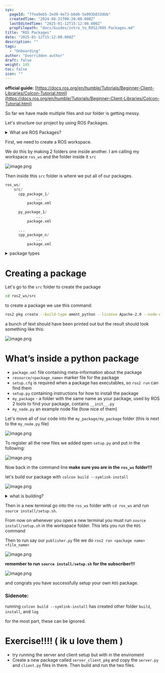 ```yaml
---
sys:
  pageId: "7fea9eb5-2ed9-4e73-b6d6-5e093b833dbb"
  createdTime: "2024-08-21T00:28:00.000Z"
  lastEditedTime: "2025-01-12T15:12:00.000Z"
  propFilepath: "docs/Guides/intro_to_ROS2/ROS Packages.md"
title: "ROS Packages"
date: "2025-01-12T15:12:00.000Z"
description: ""
tags:
  - "Onboarding"
author: "Overridden author"
draft: false
weight: 145
toc: false
icon: ""
---
```


**official guide:** [https://docs.ros.org/en/humble/Tutorials/Beginner-Client-Libraries/Colcon-Tutorial.html](https://docs.ros.org/en/humble/Tutorials/Beginner-Client-Libraries/Colcon-Tutorial.html)

So far we have made multiple files and our folder is getting messy.

Let's structure our project by using ROS Packages.

<details>

<summary>What are ROS Packages?</summary>

ROS Packages are, as the name implies, packages of code that are highly sharable between ROS developers.

They consist of a folder, `package.xml` file, and source code

```python
      cpp_package_1/
		      ... imagine much code files here ..
          package.xml
```

</details>

First, we need to create a ROS workspace.

We do this by making 2 folders one inside another. I am calling my workspace `ros_ws` and the folder inside it `src`

![image.png](https://prod-files-secure.s3.us-west-2.amazonaws.com/d518164a-d88e-44d1-a4ee-3adb3bd8bce0/70706947-fd18-4537-a67b-e12946812d31/image.png?X-Amz-Algorithm=AWS4-HMAC-SHA256&X-Amz-Content-Sha256=UNSIGNED-PAYLOAD&X-Amz-Credential=ASIAZI2LB466WDOF6M5N%2F20250416%2Fus-west-2%2Fs3%2Faws4_request&X-Amz-Date=20250416T230805Z&X-Amz-Expires=3600&X-Amz-Security-Token=IQoJb3JpZ2luX2VjEMf%2F%2F%2F%2F%2F%2F%2F%2F%2F%2FwEaCXVzLXdlc3QtMiJHMEUCID7ZsWhLwKHr%2Bi6cdBUpCnTbRizubVlYrh0yAQa7T%2BGVAiEAmrziv%2BzwPSXVlVFUM5SZZ7dxRxV7OcxwmYbkjn%2BEGOwq%2FwMIUBAAGgw2Mzc0MjMxODM4MDUiDBhp2Ox4mKO9CkFCJSrcA%2FGQRdeD7YgwiweYhFQPy1QTmUAgVw%2FTxLNIv8hVC0ZZb5WsAxghZ5oebAyRHbQdnViDjM2tZ8kfLaA2GL3DKzZnSXr2uTJnMj%2BsfmSHvtMohO1N6apK6NvjCHuTDLTybd10vymLKw3DtDBg50l1q3Gw0E%2ByHTS5WPJRGZq73qLvW%2FAgibnVUpdxu4ea3ZsRVnL2h1xM4x%2BL28x0l%2Flkq53zWhNlYd02PkpjKVUtEG2yx9gJuqjYFxEmRWlO%2F%2BpzzQvVrEJCCs6AHeMNmbAl15CPbiEpi9eMiWi9HXNAtyqS%2BjXLBf1TKIC4gXJBXmEFdqJW4mVSaWZb8wRcpygpopHZ0bXCRAzywWUAe84rwWQbI5h661pgFN%2B5IhuGcwvVlOgKYytGAUZOVLc5LTQvgBT2XH6XOsSx7Yv4ZguFZNUpncGiIGTVbca%2FIO3jhJP14UVQKskSF%2BXtnQp7ouwv3XC0xH58wb1uE5e98Bx9MStt9b%2BHx%2BtobTAm3xtrcF2%2FaSuh6NkhDAr2mfLZR5u1ozUPuGTxNzZCXs7aXasVzRS4kOk%2BE3kF1PQ3A6LhRBkLAl27icw9POfDv667WwNstdyKoqSHunj9gICNyUol%2BcZ%2BtBe8hKndf%2BDuUpysMPvfgMAGOqUBSAT%2Bhog3BKQ8%2BALjqq2reW0bVGh5gHlcFgjzgR8f0B3SmQZNvooDrDrAU99S26m2vy8p13efDQ9KtSBYivMsv0F7UgLZE%2FyURV%2BxzYBQAE5XCX5cBIjolvDR35arXhAG2a7RVBYedjkdCzx77MdFrnFIT3UKMseTNSg3PgQidLJULnsQKsu%2F8UYiae6vXnhwjiYA8MrE%2Fmq4%2FbZRrCMkU7V16q4%2F&X-Amz-Signature=ace843a06391669af90a30db2611b75b714fe20b3fdae01bf5b7cd1804ae7c6a&X-Amz-SignedHeaders=host&x-id=GetObject)

Then inside this `src` folder is where we put all of our packages.

```python
ros_ws/
    src/
      cpp_package_1/
		      ...
          package.xml

      py_package_1/
		      ...
          package.xml

      ...
      cpp_package_n/
		      ...
          package.xml

```

<details>

<summary>package types</summary>

packages can be either `C++` or python.

the intern file structure is different for each but for this guide we will stick to creating python packages

</details>

# Creating a package

Let's go to the `src` folder to create the package

```bash
cd ros2_ws/src
```

to create a package we use this command:

```bash
ros2 pkg create --build-type ament_python --license Apache-2.0 --node-name my_node my_package
```

a bunch of text should have been printed out but the result should look something like this:

![image.png](https://prod-files-secure.s3.us-west-2.amazonaws.com/d518164a-d88e-44d1-a4ee-3adb3bd8bce0/e6cf1e3f-8512-4a3e-b131-079f800bf3e8/image.png?X-Amz-Algorithm=AWS4-HMAC-SHA256&X-Amz-Content-Sha256=UNSIGNED-PAYLOAD&X-Amz-Credential=ASIAZI2LB466WDOF6M5N%2F20250416%2Fus-west-2%2Fs3%2Faws4_request&X-Amz-Date=20250416T230805Z&X-Amz-Expires=3600&X-Amz-Security-Token=IQoJb3JpZ2luX2VjEMf%2F%2F%2F%2F%2F%2F%2F%2F%2F%2FwEaCXVzLXdlc3QtMiJHMEUCID7ZsWhLwKHr%2Bi6cdBUpCnTbRizubVlYrh0yAQa7T%2BGVAiEAmrziv%2BzwPSXVlVFUM5SZZ7dxRxV7OcxwmYbkjn%2BEGOwq%2FwMIUBAAGgw2Mzc0MjMxODM4MDUiDBhp2Ox4mKO9CkFCJSrcA%2FGQRdeD7YgwiweYhFQPy1QTmUAgVw%2FTxLNIv8hVC0ZZb5WsAxghZ5oebAyRHbQdnViDjM2tZ8kfLaA2GL3DKzZnSXr2uTJnMj%2BsfmSHvtMohO1N6apK6NvjCHuTDLTybd10vymLKw3DtDBg50l1q3Gw0E%2ByHTS5WPJRGZq73qLvW%2FAgibnVUpdxu4ea3ZsRVnL2h1xM4x%2BL28x0l%2Flkq53zWhNlYd02PkpjKVUtEG2yx9gJuqjYFxEmRWlO%2F%2BpzzQvVrEJCCs6AHeMNmbAl15CPbiEpi9eMiWi9HXNAtyqS%2BjXLBf1TKIC4gXJBXmEFdqJW4mVSaWZb8wRcpygpopHZ0bXCRAzywWUAe84rwWQbI5h661pgFN%2B5IhuGcwvVlOgKYytGAUZOVLc5LTQvgBT2XH6XOsSx7Yv4ZguFZNUpncGiIGTVbca%2FIO3jhJP14UVQKskSF%2BXtnQp7ouwv3XC0xH58wb1uE5e98Bx9MStt9b%2BHx%2BtobTAm3xtrcF2%2FaSuh6NkhDAr2mfLZR5u1ozUPuGTxNzZCXs7aXasVzRS4kOk%2BE3kF1PQ3A6LhRBkLAl27icw9POfDv667WwNstdyKoqSHunj9gICNyUol%2BcZ%2BtBe8hKndf%2BDuUpysMPvfgMAGOqUBSAT%2Bhog3BKQ8%2BALjqq2reW0bVGh5gHlcFgjzgR8f0B3SmQZNvooDrDrAU99S26m2vy8p13efDQ9KtSBYivMsv0F7UgLZE%2FyURV%2BxzYBQAE5XCX5cBIjolvDR35arXhAG2a7RVBYedjkdCzx77MdFrnFIT3UKMseTNSg3PgQidLJULnsQKsu%2F8UYiae6vXnhwjiYA8MrE%2Fmq4%2FbZRrCMkU7V16q4%2F&X-Amz-Signature=bdcdce359717a9a01bb339760a7dccf09fd03b6b91b3c2bd5dc9304722b33db7&X-Amz-SignedHeaders=host&x-id=GetObject)

# What’s inside a python package

- `package.xml` file containing meta-information about the package
- `resource/<package_name>` marker file for the package
- `setup.cfg` is required when a package has executables, so `ros2 run` can find them
- `setup.py` containing instructions for how to install the package
- `my_package` - a folder with the same name as your package, used by ROS 2 tools to find your package, contains `__init__.py`
- `my_node.py` an example node file (how nice of them)

Let's move all of our code into the `my_package/my_package` folder (this is next to the `my_node.py` file)

![image.png](https://prod-files-secure.s3.us-west-2.amazonaws.com/d518164a-d88e-44d1-a4ee-3adb3bd8bce0/9ce58f11-0da9-4d3e-b86d-506a9685d378/image.png?X-Amz-Algorithm=AWS4-HMAC-SHA256&X-Amz-Content-Sha256=UNSIGNED-PAYLOAD&X-Amz-Credential=ASIAZI2LB466WDOF6M5N%2F20250416%2Fus-west-2%2Fs3%2Faws4_request&X-Amz-Date=20250416T230805Z&X-Amz-Expires=3600&X-Amz-Security-Token=IQoJb3JpZ2luX2VjEMf%2F%2F%2F%2F%2F%2F%2F%2F%2F%2FwEaCXVzLXdlc3QtMiJHMEUCID7ZsWhLwKHr%2Bi6cdBUpCnTbRizubVlYrh0yAQa7T%2BGVAiEAmrziv%2BzwPSXVlVFUM5SZZ7dxRxV7OcxwmYbkjn%2BEGOwq%2FwMIUBAAGgw2Mzc0MjMxODM4MDUiDBhp2Ox4mKO9CkFCJSrcA%2FGQRdeD7YgwiweYhFQPy1QTmUAgVw%2FTxLNIv8hVC0ZZb5WsAxghZ5oebAyRHbQdnViDjM2tZ8kfLaA2GL3DKzZnSXr2uTJnMj%2BsfmSHvtMohO1N6apK6NvjCHuTDLTybd10vymLKw3DtDBg50l1q3Gw0E%2ByHTS5WPJRGZq73qLvW%2FAgibnVUpdxu4ea3ZsRVnL2h1xM4x%2BL28x0l%2Flkq53zWhNlYd02PkpjKVUtEG2yx9gJuqjYFxEmRWlO%2F%2BpzzQvVrEJCCs6AHeMNmbAl15CPbiEpi9eMiWi9HXNAtyqS%2BjXLBf1TKIC4gXJBXmEFdqJW4mVSaWZb8wRcpygpopHZ0bXCRAzywWUAe84rwWQbI5h661pgFN%2B5IhuGcwvVlOgKYytGAUZOVLc5LTQvgBT2XH6XOsSx7Yv4ZguFZNUpncGiIGTVbca%2FIO3jhJP14UVQKskSF%2BXtnQp7ouwv3XC0xH58wb1uE5e98Bx9MStt9b%2BHx%2BtobTAm3xtrcF2%2FaSuh6NkhDAr2mfLZR5u1ozUPuGTxNzZCXs7aXasVzRS4kOk%2BE3kF1PQ3A6LhRBkLAl27icw9POfDv667WwNstdyKoqSHunj9gICNyUol%2BcZ%2BtBe8hKndf%2BDuUpysMPvfgMAGOqUBSAT%2Bhog3BKQ8%2BALjqq2reW0bVGh5gHlcFgjzgR8f0B3SmQZNvooDrDrAU99S26m2vy8p13efDQ9KtSBYivMsv0F7UgLZE%2FyURV%2BxzYBQAE5XCX5cBIjolvDR35arXhAG2a7RVBYedjkdCzx77MdFrnFIT3UKMseTNSg3PgQidLJULnsQKsu%2F8UYiae6vXnhwjiYA8MrE%2Fmq4%2FbZRrCMkU7V16q4%2F&X-Amz-Signature=40920da08a5ddd7f94e678b22c4305048c111748313532884710abeeba094c05&X-Amz-SignedHeaders=host&x-id=GetObject)

To register all the new files we added open `setup.py` and put in the following:

![image.png](https://prod-files-secure.s3.us-west-2.amazonaws.com/d518164a-d88e-44d1-a4ee-3adb3bd8bce0/1cd7c262-4cae-4496-9d75-c178537d24a2/image.png?X-Amz-Algorithm=AWS4-HMAC-SHA256&X-Amz-Content-Sha256=UNSIGNED-PAYLOAD&X-Amz-Credential=ASIAZI2LB466WDOF6M5N%2F20250416%2Fus-west-2%2Fs3%2Faws4_request&X-Amz-Date=20250416T230805Z&X-Amz-Expires=3600&X-Amz-Security-Token=IQoJb3JpZ2luX2VjEMf%2F%2F%2F%2F%2F%2F%2F%2F%2F%2FwEaCXVzLXdlc3QtMiJHMEUCID7ZsWhLwKHr%2Bi6cdBUpCnTbRizubVlYrh0yAQa7T%2BGVAiEAmrziv%2BzwPSXVlVFUM5SZZ7dxRxV7OcxwmYbkjn%2BEGOwq%2FwMIUBAAGgw2Mzc0MjMxODM4MDUiDBhp2Ox4mKO9CkFCJSrcA%2FGQRdeD7YgwiweYhFQPy1QTmUAgVw%2FTxLNIv8hVC0ZZb5WsAxghZ5oebAyRHbQdnViDjM2tZ8kfLaA2GL3DKzZnSXr2uTJnMj%2BsfmSHvtMohO1N6apK6NvjCHuTDLTybd10vymLKw3DtDBg50l1q3Gw0E%2ByHTS5WPJRGZq73qLvW%2FAgibnVUpdxu4ea3ZsRVnL2h1xM4x%2BL28x0l%2Flkq53zWhNlYd02PkpjKVUtEG2yx9gJuqjYFxEmRWlO%2F%2BpzzQvVrEJCCs6AHeMNmbAl15CPbiEpi9eMiWi9HXNAtyqS%2BjXLBf1TKIC4gXJBXmEFdqJW4mVSaWZb8wRcpygpopHZ0bXCRAzywWUAe84rwWQbI5h661pgFN%2B5IhuGcwvVlOgKYytGAUZOVLc5LTQvgBT2XH6XOsSx7Yv4ZguFZNUpncGiIGTVbca%2FIO3jhJP14UVQKskSF%2BXtnQp7ouwv3XC0xH58wb1uE5e98Bx9MStt9b%2BHx%2BtobTAm3xtrcF2%2FaSuh6NkhDAr2mfLZR5u1ozUPuGTxNzZCXs7aXasVzRS4kOk%2BE3kF1PQ3A6LhRBkLAl27icw9POfDv667WwNstdyKoqSHunj9gICNyUol%2BcZ%2BtBe8hKndf%2BDuUpysMPvfgMAGOqUBSAT%2Bhog3BKQ8%2BALjqq2reW0bVGh5gHlcFgjzgR8f0B3SmQZNvooDrDrAU99S26m2vy8p13efDQ9KtSBYivMsv0F7UgLZE%2FyURV%2BxzYBQAE5XCX5cBIjolvDR35arXhAG2a7RVBYedjkdCzx77MdFrnFIT3UKMseTNSg3PgQidLJULnsQKsu%2F8UYiae6vXnhwjiYA8MrE%2Fmq4%2FbZRrCMkU7V16q4%2F&X-Amz-Signature=f67625e725b0fd93e6f4d14b5ebcad381d17cd24c321014f6d4b9b29e9ea5d3e&X-Amz-SignedHeaders=host&x-id=GetObject)

Now back in the command line **make sure you are in the** **`ros_ws`** **folder!!!**

let's build our package with `colcon build --symlink-install`

![image.png](https://prod-files-secure.s3.us-west-2.amazonaws.com/d518164a-d88e-44d1-a4ee-3adb3bd8bce0/2f2a0d27-b173-48fd-b189-5f5c0ce65619/image.png?X-Amz-Algorithm=AWS4-HMAC-SHA256&X-Amz-Content-Sha256=UNSIGNED-PAYLOAD&X-Amz-Credential=ASIAZI2LB466WDOF6M5N%2F20250416%2Fus-west-2%2Fs3%2Faws4_request&X-Amz-Date=20250416T230805Z&X-Amz-Expires=3600&X-Amz-Security-Token=IQoJb3JpZ2luX2VjEMf%2F%2F%2F%2F%2F%2F%2F%2F%2F%2FwEaCXVzLXdlc3QtMiJHMEUCID7ZsWhLwKHr%2Bi6cdBUpCnTbRizubVlYrh0yAQa7T%2BGVAiEAmrziv%2BzwPSXVlVFUM5SZZ7dxRxV7OcxwmYbkjn%2BEGOwq%2FwMIUBAAGgw2Mzc0MjMxODM4MDUiDBhp2Ox4mKO9CkFCJSrcA%2FGQRdeD7YgwiweYhFQPy1QTmUAgVw%2FTxLNIv8hVC0ZZb5WsAxghZ5oebAyRHbQdnViDjM2tZ8kfLaA2GL3DKzZnSXr2uTJnMj%2BsfmSHvtMohO1N6apK6NvjCHuTDLTybd10vymLKw3DtDBg50l1q3Gw0E%2ByHTS5WPJRGZq73qLvW%2FAgibnVUpdxu4ea3ZsRVnL2h1xM4x%2BL28x0l%2Flkq53zWhNlYd02PkpjKVUtEG2yx9gJuqjYFxEmRWlO%2F%2BpzzQvVrEJCCs6AHeMNmbAl15CPbiEpi9eMiWi9HXNAtyqS%2BjXLBf1TKIC4gXJBXmEFdqJW4mVSaWZb8wRcpygpopHZ0bXCRAzywWUAe84rwWQbI5h661pgFN%2B5IhuGcwvVlOgKYytGAUZOVLc5LTQvgBT2XH6XOsSx7Yv4ZguFZNUpncGiIGTVbca%2FIO3jhJP14UVQKskSF%2BXtnQp7ouwv3XC0xH58wb1uE5e98Bx9MStt9b%2BHx%2BtobTAm3xtrcF2%2FaSuh6NkhDAr2mfLZR5u1ozUPuGTxNzZCXs7aXasVzRS4kOk%2BE3kF1PQ3A6LhRBkLAl27icw9POfDv667WwNstdyKoqSHunj9gICNyUol%2BcZ%2BtBe8hKndf%2BDuUpysMPvfgMAGOqUBSAT%2Bhog3BKQ8%2BALjqq2reW0bVGh5gHlcFgjzgR8f0B3SmQZNvooDrDrAU99S26m2vy8p13efDQ9KtSBYivMsv0F7UgLZE%2FyURV%2BxzYBQAE5XCX5cBIjolvDR35arXhAG2a7RVBYedjkdCzx77MdFrnFIT3UKMseTNSg3PgQidLJULnsQKsu%2F8UYiae6vXnhwjiYA8MrE%2Fmq4%2FbZRrCMkU7V16q4%2F&X-Amz-Signature=77babcb456a3f39fdac1231b19300901172a7c0934eee2d6765937b31cf700b6&X-Amz-SignedHeaders=host&x-id=GetObject)

<details>

<summary>what is building?</summary>

if you are a CS major at Rose-Hulman you will learn the answer to this in CSSE132

but TLDR; is it combines all the code files into one program that can be run easily 

</details>

Then in a new terminal go into the `ros_ws` folder with `cd ros_ws` and run `source install/setup.sh`. 

From now on whenever you open a new terminal you must run `source install/setup.sh` in the workspace folder. This lets you run the `ROS` command

Then to run say our `publisher.py` file we do `ros2 run <package name> <file_name>`

![image.png](https://prod-files-secure.s3.us-west-2.amazonaws.com/d518164a-d88e-44d1-a4ee-3adb3bd8bce0/4f4b1219-3a44-4632-aa0a-ce3471699f59/image.png?X-Amz-Algorithm=AWS4-HMAC-SHA256&X-Amz-Content-Sha256=UNSIGNED-PAYLOAD&X-Amz-Credential=ASIAZI2LB466WDOF6M5N%2F20250416%2Fus-west-2%2Fs3%2Faws4_request&X-Amz-Date=20250416T230805Z&X-Amz-Expires=3600&X-Amz-Security-Token=IQoJb3JpZ2luX2VjEMf%2F%2F%2F%2F%2F%2F%2F%2F%2F%2FwEaCXVzLXdlc3QtMiJHMEUCID7ZsWhLwKHr%2Bi6cdBUpCnTbRizubVlYrh0yAQa7T%2BGVAiEAmrziv%2BzwPSXVlVFUM5SZZ7dxRxV7OcxwmYbkjn%2BEGOwq%2FwMIUBAAGgw2Mzc0MjMxODM4MDUiDBhp2Ox4mKO9CkFCJSrcA%2FGQRdeD7YgwiweYhFQPy1QTmUAgVw%2FTxLNIv8hVC0ZZb5WsAxghZ5oebAyRHbQdnViDjM2tZ8kfLaA2GL3DKzZnSXr2uTJnMj%2BsfmSHvtMohO1N6apK6NvjCHuTDLTybd10vymLKw3DtDBg50l1q3Gw0E%2ByHTS5WPJRGZq73qLvW%2FAgibnVUpdxu4ea3ZsRVnL2h1xM4x%2BL28x0l%2Flkq53zWhNlYd02PkpjKVUtEG2yx9gJuqjYFxEmRWlO%2F%2BpzzQvVrEJCCs6AHeMNmbAl15CPbiEpi9eMiWi9HXNAtyqS%2BjXLBf1TKIC4gXJBXmEFdqJW4mVSaWZb8wRcpygpopHZ0bXCRAzywWUAe84rwWQbI5h661pgFN%2B5IhuGcwvVlOgKYytGAUZOVLc5LTQvgBT2XH6XOsSx7Yv4ZguFZNUpncGiIGTVbca%2FIO3jhJP14UVQKskSF%2BXtnQp7ouwv3XC0xH58wb1uE5e98Bx9MStt9b%2BHx%2BtobTAm3xtrcF2%2FaSuh6NkhDAr2mfLZR5u1ozUPuGTxNzZCXs7aXasVzRS4kOk%2BE3kF1PQ3A6LhRBkLAl27icw9POfDv667WwNstdyKoqSHunj9gICNyUol%2BcZ%2BtBe8hKndf%2BDuUpysMPvfgMAGOqUBSAT%2Bhog3BKQ8%2BALjqq2reW0bVGh5gHlcFgjzgR8f0B3SmQZNvooDrDrAU99S26m2vy8p13efDQ9KtSBYivMsv0F7UgLZE%2FyURV%2BxzYBQAE5XCX5cBIjolvDR35arXhAG2a7RVBYedjkdCzx77MdFrnFIT3UKMseTNSg3PgQidLJULnsQKsu%2F8UYiae6vXnhwjiYA8MrE%2Fmq4%2FbZRrCMkU7V16q4%2F&X-Amz-Signature=651095c96daef9bea15439bfe9c8694301eccae3c3dd164f8679a6cae2c2211c&X-Amz-SignedHeaders=host&x-id=GetObject)

**remember to run** **`source install/setup.sh`** **for the subscriber!!!**

![image.png](https://prod-files-secure.s3.us-west-2.amazonaws.com/d518164a-d88e-44d1-a4ee-3adb3bd8bce0/02121119-dad4-49ec-8356-c956108b4243/image.png?X-Amz-Algorithm=AWS4-HMAC-SHA256&X-Amz-Content-Sha256=UNSIGNED-PAYLOAD&X-Amz-Credential=ASIAZI2LB466WDOF6M5N%2F20250416%2Fus-west-2%2Fs3%2Faws4_request&X-Amz-Date=20250416T230805Z&X-Amz-Expires=3600&X-Amz-Security-Token=IQoJb3JpZ2luX2VjEMf%2F%2F%2F%2F%2F%2F%2F%2F%2F%2FwEaCXVzLXdlc3QtMiJHMEUCID7ZsWhLwKHr%2Bi6cdBUpCnTbRizubVlYrh0yAQa7T%2BGVAiEAmrziv%2BzwPSXVlVFUM5SZZ7dxRxV7OcxwmYbkjn%2BEGOwq%2FwMIUBAAGgw2Mzc0MjMxODM4MDUiDBhp2Ox4mKO9CkFCJSrcA%2FGQRdeD7YgwiweYhFQPy1QTmUAgVw%2FTxLNIv8hVC0ZZb5WsAxghZ5oebAyRHbQdnViDjM2tZ8kfLaA2GL3DKzZnSXr2uTJnMj%2BsfmSHvtMohO1N6apK6NvjCHuTDLTybd10vymLKw3DtDBg50l1q3Gw0E%2ByHTS5WPJRGZq73qLvW%2FAgibnVUpdxu4ea3ZsRVnL2h1xM4x%2BL28x0l%2Flkq53zWhNlYd02PkpjKVUtEG2yx9gJuqjYFxEmRWlO%2F%2BpzzQvVrEJCCs6AHeMNmbAl15CPbiEpi9eMiWi9HXNAtyqS%2BjXLBf1TKIC4gXJBXmEFdqJW4mVSaWZb8wRcpygpopHZ0bXCRAzywWUAe84rwWQbI5h661pgFN%2B5IhuGcwvVlOgKYytGAUZOVLc5LTQvgBT2XH6XOsSx7Yv4ZguFZNUpncGiIGTVbca%2FIO3jhJP14UVQKskSF%2BXtnQp7ouwv3XC0xH58wb1uE5e98Bx9MStt9b%2BHx%2BtobTAm3xtrcF2%2FaSuh6NkhDAr2mfLZR5u1ozUPuGTxNzZCXs7aXasVzRS4kOk%2BE3kF1PQ3A6LhRBkLAl27icw9POfDv667WwNstdyKoqSHunj9gICNyUol%2BcZ%2BtBe8hKndf%2BDuUpysMPvfgMAGOqUBSAT%2Bhog3BKQ8%2BALjqq2reW0bVGh5gHlcFgjzgR8f0B3SmQZNvooDrDrAU99S26m2vy8p13efDQ9KtSBYivMsv0F7UgLZE%2FyURV%2BxzYBQAE5XCX5cBIjolvDR35arXhAG2a7RVBYedjkdCzx77MdFrnFIT3UKMseTNSg3PgQidLJULnsQKsu%2F8UYiae6vXnhwjiYA8MrE%2Fmq4%2FbZRrCMkU7V16q4%2F&X-Amz-Signature=2c0a7b5cab484a3fff39f8ed7bb7ab1a7d4e776e78cf85036de2697804e11028&X-Amz-SignedHeaders=host&x-id=GetObject)

and congrats you have successfully setup your own `ROS` package.

### Sidenote:

running `colcon build --symlink-install` has created other folder `build`, `install`, and `log`

for the most part, these can be ignored.

# Exercise!!!! ( ik u love them )

- try running the server and client setup but with in the enviroment
- Create a new package called `server_client_pkg` and copy the `server.py` and `client.py` files in there. Then build and run the two files.
